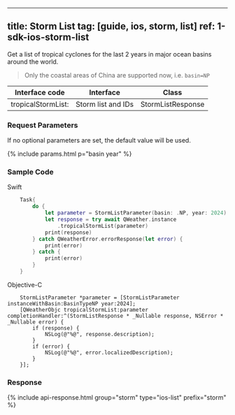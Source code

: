 <!--
 * @Date: 2025-03-06 10:02:06
 * @LastEditors: bolepichi
 * @LastEditTime: 2025-03-14 15:50:33
 * @FilePath: /dev-site/docs/_en/ios-sdk/tropical-cyclone/ios-storm-list.md
-->
---
title: Storm List
tag: [guide, ios, storm, list]
ref: 1-sdk-ios-storm-list
---
Get a list of tropical cyclones for the last 2 years in major ocean basins around the world.

> Only the coastal areas of China are supported now, i.e. `basin=NP`


| Interface code     | Interface          | Class             |
| ------------------ | ------------------ | ----------------- |
| tropicalStormList: | Storm list and IDs | StormListResponse |

### Request Parameters

If no optional parameters are set, the default value will be used.

{% include params.html p="basin year" %}

### Sample Code

Swift

```swift
    Task{
        do {
            let parameter = StormListParameter(basin: .NP, year: 2024)
            let response = try await QWeather.instance
                .tropicalStormList(parameter)
            print(response)
        } catch QWeatherError.errorResponse(let error) {
            print(error)
        } catch {
            print(error)
        }
    }
```

Objective-C

```objc
    StormListParameter *parameter = [StormListParameter instanceWithBasin:BasinTypeNP year:2024];
    [QWeatherObjc tropicalStormList:parameter completionHandler:^(StormListResponse * _Nullable response, NSError * _Nullable error) {
        if (response) {
            NSLog(@"%@", response.description);
        }
        if (error) {
            NSLog(@"%@", error.localizedDescription);
        }
    }];
```
     
### Response

{% include api-response.html group="storm" type="ios-list" prefix="storm"  %}

